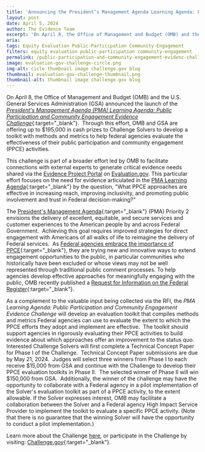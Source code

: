 ```yaml
---
title: 'Announcing the President’s Management Agenda Learning Agenda: Public Participation and Community Engagement Evidence Challenge'
layout: post
date: April 5, 2024
author: The Evidence Team
excerpt: 'On April 8, the Office of Management and Budget (OMB) and the U.S. General Services Administration (GSA) announced the launch of the <a href="https://www.challenge.gov/?challenge=pmala" target="_blank">President’s Management Agenda (PMA) Learning Agenda: Public Participation and Community Engagement Evidence Challenge</a>...'
aria: 
tags: Equity Evaluation Public-Participation Community-Engagement
filters: equity evaluation public-participation community-engagement
permalink: /public-participation-and-community-engagement-evidenc-challenge/
image: evaluation-gov-challenge-circle.png
img-alt: cicle thumbnail image challenge.gov blog
thumbnail: evaluation-gov-challenge-thumbnail.png
thumbnail-alt: thumbnail image challenge.gov blog
---
```


On April 8, the Office of Management and Budget (OMB) and the U.S. General Services Administration (GSA) announced the launch of the [*President's Management Agenda (PMA) Learning Agenda: Public Participation and Community Engagement Evidence Challenge*](https://www.challenge.gov/?challenge=pmala){:target="_blank"}.  Through this effort, OMB and GSA are offering up to $195,000 in cash prizes to Challenge Solvers to develop a toolkit with methods and metrics to help federal agencies evaluate the effectiveness of their public participation and community engagement (PPCE) activities. 

This challenge is part of a broader effort led by OMB to facilitate connections with external experts to generate critical evidence needs shared via the [Evidence Project Portal]({{site.baseurl}}/resources/#resource=.portal-opportunities&role=*&content=*&year=*) on [Evaluation.gov]({{site.baseurl}}/). This particular effort focuses on the need for evidence articulated in the [PMA Learning Agenda](https://www.performance.gov/pma/learning-agenda/){:target="_blank"} by the question, "What PPCE approaches are effective in increasing reach, improving inclusivity, and promoting public involvement and trust in Federal decision-making?" 

The [President's Management Agenda](https://www.performance.gov/pma/){:target="_blank"} (PMA) Priority 2 envisions the delivery of excellent, equitable, and secure services and customer experiences to the American people by and across Federal Government.  Achieving this goal requires improved strategies for direct engagement with Americans of all walks of life to reimagine the delivery of Federal services.  As [Federal agencies embrace the importance of PPCE](https://www.performance.gov/participation/){:target="_blank"}, they are trying new and innovative ways to extend engagement opportunities to the public, in particular communities who historically have been excluded or whose views may not be well represented through traditional public comment processes. To help agencies develop effective approaches for meaningfully engaging with the public, OMB recently published a [Request for Information on the Federal Register](https://www.federalregister.gov/documents/2024/03/20/2024-05882/methods-and-leading-practices-for-advancing-public-participation-and-community-engagement-with-the){:target="_blank"}.

As a complement to the valuable input being collected via the RFI, the *PMA Learning Agenda: Public Participation and Community Engagement Evidence Challenge* will develop an evaluation toolkit that compiles methods and metrics Federal agencies can use to evaluate the extent to which the PPCE efforts they adopt and implement are effective.  The toolkit should support agencies in rigorously evaluating their PPCE activities to build evidence about which approaches offer an improvement to the status quo.  Interested Challenge Solvers will first complete a Technical Concept Paper for Phase I of the Challenge.  Technical Concept Paper submissions are due by May 21, 2024.  Judges will select three winners from Phase I to each receive $15,000 from GSA and continue with the Challenge to develop their PPCE evaluation toolkits in Phase II.  The selected winner of Phase II will win $150,000 from GSA.  Additionally, the winner of the challenge may have the opportunity to collaborate with a Federal agency in a pilot implementation of the Solver's evaluation toolkit as part of a PPCE activity, to the extent allowable. If the Solver expresses interest, OMB may facilitate a collaboration between the Solver and a Federal agency High Impact Service Provider to implement the toolkit to evaluate a specific PPCE activity. (Note that there is no guarantee that the winning Solver will have the opportunity to conduct a pilot implementation.) 

Learn more about the Challenge <a href="{{site.baseurl}}/assets/resources/Portal%20-%20Challenge%20Opportunity.pdf" target="_blank" aria-label="PMA Learning Agenda: Public Participation and Community Engagement Evidence Challenge">here</a>, or participate in the Challenge by visiting: [Challenge.gov](https://www.challenge.gov/?challenge=pmala){:target="_blank"}.
